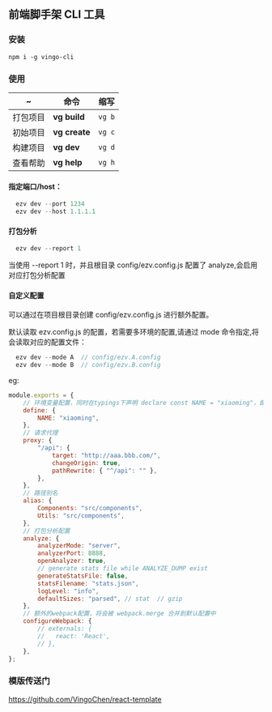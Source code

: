 ## 前端脚手架 CLI 工具

### 安装

`npm i -g vingo-cli`

### 使用

| ~        | 命令          | 缩写   |
| -------- | ------------- | ------ |
| 打包项目 | **vg build**  | `vg b` |
| 初始项目 | **vg create** | `vg c` |
| 构建项目 | **vg dev**    | `vg d` |
| 查看帮助 | **vg help**   | `vg h` |

#### 指定端口/host：

```js
  ezv dev --port 1234
  ezv dev --host 1.1.1.1
```

#### 打包分析

```js
  ezv dev --report 1
```

当使用 --report 1 时，并且根目录 config/ezv.config.js 配置了 analyze,会启用对应打包分析配置

#### 自定义配置

可以通过在项目根目录创建 config/ezv.config.js 进行额外配置。

默认读取 ezv.config.js 的配置，若需要多环境的配置,请通过 mode 命令指定,将会读取对应的配置文件：

```js
  ezv dev --mode A  // config/ezv.A.config
  ezv dev --mode B  // config/ezv.B.config
```

eg:

```js
module.exports = {
	// 环境变量配置，同时在typings下声明 declare const NAME = "xiaoming"，即可访问。
	define: {
		NAME: "xiaoming",
	},
	// 请求代理
	proxy: {
		"/api": {
			target: "http://aaa.bbb.com/",
			changeOrigin: true,
			pathRewrite: { "^/api": "" },
		},
	},
	// 路径别名
	alias: {
		Components: "src/components",
		Utils: "src/components",
	},
	// 打包分析配置
	analyze: {
		analyzerMode: "server",
		analyzerPort: 8888,
		openAnalyzer: true,
		// generate stats file while ANALYZE_DUMP exist
		generateStatsFile: false,
		statsFilename: "stats.json",
		logLevel: "info",
		defaultSizes: "parsed", // stat  // gzip
	},
	// 额外的webpack配置，将会被 webpack.merge 合并到默认配置中
	configureWebpack: {
		// externals: {
		//   react: 'React',
		// },
	},
};
```

### 模版传送门

https://github.com/VingoChen/react-template
